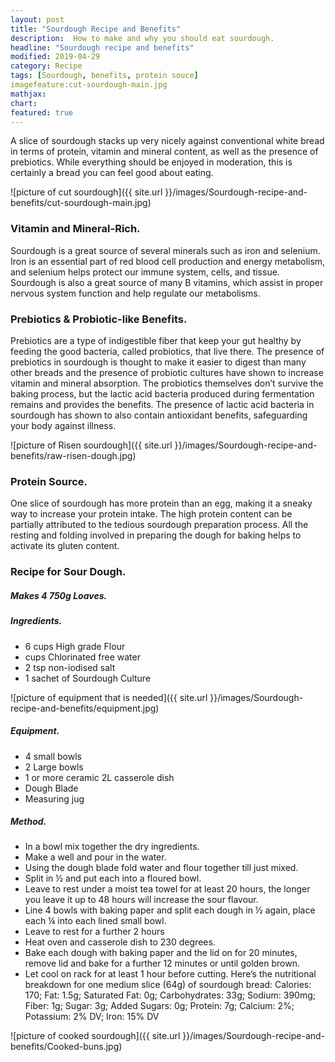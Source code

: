 ```yaml
---
layout: post
title: "Sourdough Recipe and Benefits"
description:  How to make and why you should eat sourdough.
headline: "Sourdough recipe and benefits"
modified: 2019-04-29
category: Recipe
tags: [Sourdough, benefits, protein souce]
imagefeature:cut-sourdough-main.jpg 
mathjax: 
chart:
featured: true
---
```

<style>

	

		.post-template .notepad-post-content > div:not(.notepad-post-title) p:first-child {

			    font-size: 1rem;
		
		}

		.notepad-post-title h1{

        	color: #e51843!important;
    	}

</style>







 

A slice of sourdough stacks up very nicely against conventional white bread in terms of protein, vitamin and mineral content, as well as the presence of prebiotics. While everything should be enjoyed in moderation, this is certainly a bread you can feel good about eating.


![picture of cut sourdough]({{ site.url }}/images/Sourdough-recipe-and-benefits/cut-sourdough-main.jpg)

### Vitamin and Mineral-Rich.
Sourdough is a great source of several minerals such as iron and selenium. Iron is an essential part of red blood cell production and energy metabolism, and selenium helps protect our immune system, cells, and tissue. Sourdough is also a great source of many B vitamins, which assist in proper nervous system function and help regulate our metabolisms.

### Prebiotics & Probiotic-like Benefits.
Prebiotics are a type of indigestible fiber that keep your gut healthy by feeding the good bacteria, called probiotics, that live there. The presence of prebiotics in sourdough is thought to make it easier to digest than many other breads and the presence of probiotic cultures have shown to increase vitamin and mineral absorption. The probiotics themselves don’t survive the baking process, but the lactic acid bacteria produced during fermentation remains and provides the benefits. The presence of lactic acid bacteria in sourdough has shown to also contain antioxidant benefits, safeguarding your body against illness.

![picture of Risen sourdough]({{ site.url }}/images/Sourdough-recipe-and-benefits/raw-risen-dough.jpg)

### Protein Source.
One slice of sourdough has more protein than an egg, making it a sneaky way to increase your protein intake. The high protein content can be partially attributed to the tedious sourdough preparation process. All the resting and folding involved in preparing the dough for baking helps to activate its gluten content. 




### Recipe for Sour Dough.

##### Makes 4 750g Loaves.
##### Ingredients. 
+ 6 cups High grade Flour
+ cups Chlorinated free water
+ 2 tsp non-iodised salt
+ 1 sachet of Sourdough Culture

![picture of equipment that is needed]({{ site.url }}/images/Sourdough-recipe-and-benefits/equipment.jpg)

##### Equipment.
+ 4 small bowls
+ 2 Large bowls
+ 1 or more ceramic 2L casserole dish
+ Dough Blade
+ Measuring jug

##### Method.
+ In a bowl mix together the dry ingredients. 
+ Make a well and pour in the water.
+ Using the dough blade fold water and flour together till just mixed.
+ Split in ½ and put each into a floured bowl.
+ Leave to rest under a moist tea towel for at least 20 hours, the longer you leave it up to 48 hours will increase the sour flavour.
+ Line 4 bowls with baking paper and split each dough in ½ again, place each ¼ into each lined small bowl.
+ Leave to rest for a further 2 hours
+ Heat oven and casserole dish to 230 degrees.
+ Bake each dough with baking paper and the lid on for 20 minutes, remove lid and bake for a further 12 minutes or until golden brown.
+ Let cool on rack for at least 1 hour before cutting.
Here’s the nutritional breakdown for one medium slice (64g) of sourdough bread:
Calories: 170; Fat: 1.5g; Saturated Fat: 0g; Carbohydrates: 33g; Sodium: 390mg; Fiber: 1g; Sugar: 3g; Added Sugars: 0g; Protein: 7g; Calcium: 2%; Potassium: 2% DV; Iron: 15% DV

![picture of cooked sourdough]({{ site.url }}/images/Sourdough-recipe-and-benefits/Cooked-buns.jpg)